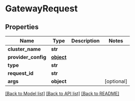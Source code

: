 # GatewayRequest

## Properties
Name | Type | Description | Notes
------------ | ------------- | ------------- | -------------
**cluster_name** | **str** |  | 
**provider_config** | [**object**](.md) |  | 
**type** | **str** |  | 
**request_id** | **str** |  | 
**args** | **object** |  | [optional] 

[[Back to Model list]](../README.md#documentation-for-models) [[Back to API list]](../README.md#documentation-for-api-endpoints) [[Back to README]](../README.md)


